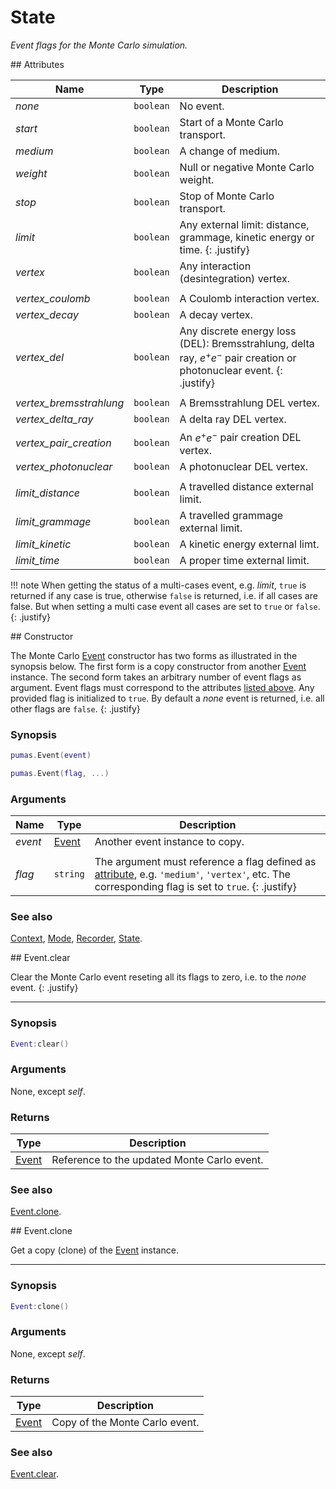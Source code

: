 # State
_Event flags for the Monte Carlo simulation._


<div markdown="1" class="shaded-box fancy">
## Attributes

|Name|Type|Description|
|----|----|-----------|
|*none*                  |`boolean`| No event. |
|*start*                 |`boolean`| Start of a Monte Carlo transport. |
|*medium*                |`boolean`| A change of medium. |
|*weight*                |`boolean`| Null or negative Monte Carlo weight. |
|*stop*                  |`boolean`| Stop of Monte Carlo transport. |
|*limit*                 |`boolean`| Any external limit: distance, grammage, kinetic energy or time. {: .justify} |
|*vertex*                |`boolean`| Any interaction (desintegration) vertex. |
|||
|*vertex\_coulomb*       |`boolean`| A Coulomb interaction vertex. |
|*vertex\_decay*         |`boolean`| A decay vertex. |
|*vertex\_del*           |`boolean`| Any discrete energy loss (DEL): Bremsstrahlung, delta ray, $e^+e^-$ pair creation or photonuclear event. {: .justify} |
|||
|*vertex\_bremsstrahlung*|`boolean`| A Bremsstrahlung DEL vertex. |
|*vertex\_delta\_ray*    |`boolean`| A delta ray DEL vertex. |
|*vertex\_pair\_creation*|`boolean`| An $e^+e^-$ pair creation DEL vertex. |
|*vertex\_photonuclear*  |`boolean`| A photonuclear DEL vertex. |
|||
|*limit\_distance*       |`boolean`| A travelled distance external limit. |
|*limit\_grammage*       |`boolean`| A travelled grammage external limit. |
|*limit\_kinetic*        |`boolean`| A kinetic energy external limt. |
|*limit\_time*           |`boolean`| A proper time external limit. |

!!! note
    When getting the status of a multi-cases event, e.g. *limit*, `true` is
    returned if any case is true, otherwise `false` is returned, i.e. if all
    cases are false. But when setting a multi case event all cases are set to
    `true` or `false`.
    {: .justify}
</div>

<div markdown="1" class="shaded-box fancy">
## Constructor

The Monte Carlo [Event](Event.md) constructor has two forms as illustrated in
the synopsis below. The first form is a copy constructor from another
[Event](Event.md) instance. The second form takes an arbitrary number of event
flags as argument. Event flags must correspond to the attributes [listed
above](#attributes). Any provided flag is initialized to `true`. By default a
*none* event is returned, i.e. all other flags are `false`.
{: .justify}

### Synopsis

```lua
pumas.Event(event)

pumas.Event(flag, ...)
```

### Arguments

|Name|Type|Description|
|----|----|-----------|
|*event*|[Event](Event.md)|Another event instance to copy.|
|||
|*flag*|`string`| The argument must reference a flag defined as [attribute](#attributes), e.g. `'medium'`, `'vertex'`, etc. The corresponding flag is set to `true`. {: .justify} |


### See also

[Context](Context.md),
[Mode](Mode.md),
[Recorder](Recorder.md),
[State](State.md).
</div>


<div markdown="1" class="shaded-box fancy">
## Event.clear

Clear the Monte Carlo event reseting all its flags to zero, i.e. to the *none*
event.
{: .justify}

---

### Synopsis

```lua
Event:clear()
```

### Arguments

None, except *self*.

### Returns

|Type|Description|
|----|-----------|
|[Event](Event.md)| Reference to the updated Monte Carlo event.|

### See also

[Event.clone](#eventclone).
</div>


<div markdown="1" class="shaded-box fancy">
## Event.clone

Get a copy (clone) of the [Event](Event.md) instance.

---

### Synopsis

```lua
Event:clone()
```

### Arguments

None, except *self*.

### Returns

|Type|Description|
|----|-----------|
|[Event](Event.md)| Copy of the Monte Carlo event.|

### See also

[Event.clear](#eventclear).
</div>

